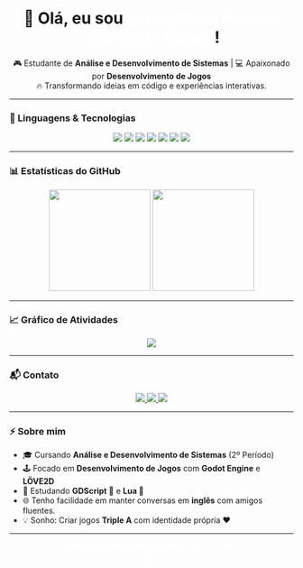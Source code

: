 <!-- Banner de boas-vindas -->
<h1 align="center">
  👋 Olá, eu sou <span style="color: white;">Lucas Rivail Paulino Santos de Araújo</span>!
</h1>

<p align="center">
🎮 Estudante de <b>Análise e Desenvolvimento de Sistemas</b> | 💻 Apaixonado por <b>Desenvolvimento de Jogos</b><br>
🔥 Transformando ideias em código e experiências interativas.
</p>

---

### 🚀 Linguagens & Tecnologias

<p align="center">
  <img src="https://img.shields.io/badge/Python-3776AB?style=for-the-badge&logo=python&logoColor=white"/>
  <img src="https://img.shields.io/badge/Godot-478CBF?style=for-the-badge&logo=godot-engine&logoColor=white"/>
  <img src="https://img.shields.io/badge/HTML5-E34F26?style=for-the-badge&logo=html5&logoColor=white"/>
  <img src="https://img.shields.io/badge/Lua-2C2D72?style=for-the-badge&logo=lua&logoColor=white"/>
  <img src="https://img.shields.io/badge/LÖVE2D-FF69B4?style=for-the-badge&logo=love&logoColor=white"/>
  <img src="https://img.shields.io/badge/Java-ED8B00?style=for-the-badge&logo=openjdk&logoColor=white"/>
  <img src="https://img.shields.io/badge/Linux-FCC624?style=for-the-badge&logo=linux&logoColor=black"/>
</p>

---

### 📊 Estatísticas do GitHub

<p align="center">
  <img height="180em" src="https://github-readme-stats.vercel.app/api?username=HYZIN-1&show_icons=true&hide_border=true&bg_color=0D1117&title_color=FFFFFF&text_color=FFFFFF&icon_color=FFFFFF"/>
  <img height="180em" src="https://github-readme-stats.vercel.app/api/top-langs/?username=HYZIN-1&layout=compact&langs_count=8&hide_border=true&bg_color=0D1117&title_color=FFFFFF&text_color=FFFFFF"/>
</p>

---

### 📈 Gráfico de Atividades

<p align="center">
  <img src="https://github-readme-activity-graph.vercel.app/graph?username=HYZIN-1&bg_color=0D1117&color=FFFFFF&line=FFFFFF&point=FFFFFF&area_color=FFFFFF&area=true&hide_border=true&title_color=FFFFFF"/>
</p>

---

### 📬 Contato

<p align="center">
  <a href="mailto:araujo.rplucas@gmail.com">
    <img src="https://img.shields.io/badge/Gmail-FFFFFF?style=for-the-badge&logo=gmail&logoColor=black"/>
  </a>
  <a href="https://br.linkedin.com/in/lucas-rivail-araujo-a57585350" target="_blank">
    <img src="https://img.shields.io/badge/LinkedIn-FFFFFF?style=for-the-badge&logo=linkedin&logoColor=black"/>
  </a>
  <a href="https://github.com/HYZIN-1" target="_blank">
    <img src="https://img.shields.io/badge/GitHub-171515?style=for-the-badge&logo=github&logoColor=white"/>
  </a>
</p>

---

### ⚡ Sobre mim

- 🎓 Cursando **Análise e Desenvolvimento de Sistemas** (2º Período)  
- 🕹️ Focado em **Desenvolvimento de Jogos** com **Godot Engine** e **LÖVE2D**  
- 🧠 Estudando **GDScript 🤖** e **Lua 🌙**  
- 🌐 Tenho facilidade em manter conversas em **inglês** com amigos fluentes.
- 💡 Sonho: Criar jogos **Triple A** com identidade própria ❤️  

---

<p align="center">
  <b style="color:white;">✨ Atualizado automaticamente todos os dias!</b><br>
  <sub style="color:white;">💻 + ❤️ = Código de qualidade.</sub>
</p>